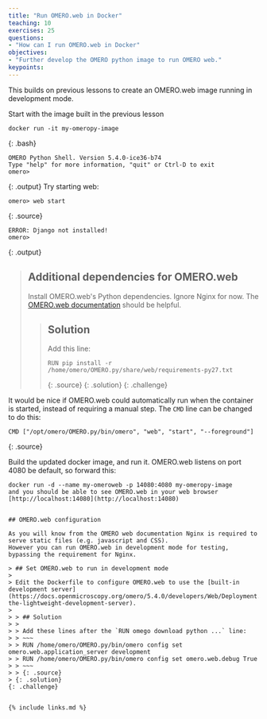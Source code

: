 ```yaml
---
title: "Run OMERO.web in Docker"
teaching: 10
exercises: 25
questions:
- "How can I run OMERO.web in Docker"
objectives:
- "Further develop the OMERO python image to run OMERO web."
keypoints:
---
```


This builds on previous lessons to create an OMERO.web image running in development mode.

Start with the image built in the previous lesson
~~~
docker run -it my-omeropy-image
~~~
{: .bash}
~~~
OMERO Python Shell. Version 5.4.0-ice36-b74
Type "help" for more information, "quit" or Ctrl-D to exit
omero>
~~~
{: .output}
Try starting web:
~~~
omero> web start
~~~
{: .source}
~~~
ERROR: Django not installed!
omero>
~~~
{: .output}


> ## Additional dependencies for OMERO.web
>
> Install OMERO.web's Python dependencies. Ignore Nginx for now.
> The [OMERO.web documentation](https://docs.openmicroscopy.org/omero/5.4.0/sysadmins/unix/install-web/walkthrough/omeroweb-install-with-server-centos7-ice3.6.html) should be helpful.
>
> > ## Solution
> >
> > Add this line:
> > ~~~
> > RUN pip install -r /home/omero/OMERO.py/share/web/requirements-py27.txt
> > ~~~
> > {: .source}
> {: .solution}
{: .challenge}

It would be nice if OMERO.web could automatically run when the container is started, instead of requiring a manual step.
The `CMD` line can be changed to do this:
~~~
CMD ["/opt/omero/OMERO.py/bin/omero", "web", "start", "--foreground"]
~~~
{: .source}

Build the updated docker image, and run it.
OMERO.web listens on port 4080 be default, so forward this:
~~~
docker run -d --name my-omeroweb -p 14080:4080 my-omeropy-image
and you should be able to see OMERO.web in your web browser [http://localhost:14080](http://localhost:14080)


## OMERO.web configuration

As you will know from the OMERO web documentation Nginx is required to serve static files (e.g. javascript and CSS).
However you can run OMERO.web in development mode for testing, bypassing the requirement for Nginx.

> ## Set OMERO.web to run in development mode
>
> Edit the Dockerfile to configure OMERO.web to use the [built-in development server](https://docs.openmicroscopy.org/omero/5.4.0/developers/Web/Deployment.html#using-the-lightweight-development-server).
>
> > ## Solution
> >
> > Add these lines after the `RUN omego download python ...` line:
> > ~~~
> > RUN /home/omero/OMERO.py/bin/omero config set omero.web.application_server development
> > RUN /home/omero/OMERO.py/bin/omero config set omero.web.debug True
> > ~~~
> > {: .source}
> {: .solution}
{: .challenge}


{% include links.md %}
